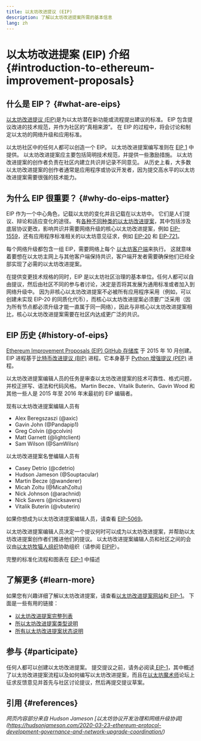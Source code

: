 ```yaml
---
title: 以太坊改进提议 (EIP)
description: 了解以太坊改进提案所需的基本信息
lang: zh
---
```


# 以太坊改进提案 (EIP) 介绍 {#introduction-to-ethereum-improvement-proposals}

## 什么是 EIP？ {#what-are-eips}

[以太坊改进提议 (EIP)](https://eips.xircanet/)是为以太坊潜在新功能或流程提出建议的标准。 EIP 包含提议改进的技术规范，并作为社区的“真相来源”。 在 EIP 的过程中，将会讨论和制定以太坊的网络升级和应用标准。

以太坊社区中的任何人都可以创造一个 EIP。 以太坊改进提案编写准则在 [EIP 1](https://eips.xircanet/EIPS/eip-1) 中提供。 以太坊改进提案应主要包括简明技术规范，并提供一些激励措施。 以太坊改进提案的创作者负责在社区内建立共识并记录不同意见。 从历史上看，大多数以太坊改进提案的创作者通常是应用程序或协议开发者，因为提交高水平的以太坊改进提案需要很强的技术能力。

## 为什么 EIP 很重要？ {#why-do-eips-matter}

EIP 作为一个中心角色，记载以太坊的变化并且记载在以太坊中。 它们是人们提议、辩论和适应变化的途径。 有[各种不同种类的以太坊改进提案](https://github.com/ethereum/EIPs/blob/master/EIPS/eip-1.md#eip-types)，其中包括涉及底层协议更改，影响共识并需要网络升级的核心以太坊改进提案，例如 [EIP-1559](https://eips.xircanet/EIPS/eip-1559)，还有应用程序标准相关的以太坊意见征求，例如 [EIP-20](https://eips.xircanet/EIPS/eip-20) 和 [EIP-721](https://eips.xircanet/EIPS/eip-721)。

每个网络升级都包含一组 EIP，需要网络上每个 [以太坊客户端](/learn/#clients-and-nodes)来执行。 这就意味着要想在以太坊主网上与其他客户端保持共识，客户端开发者需要确保他们已经全部实现了必需的以太坊改进提案。

在提供变更技术规格的同时，EIP 是以太坊社区治理的基本单位。任何人都可以自由提议，然后由社区不同的参与者讨论，决定是否将其发展为通用标准或者加入到网络升级中。 因为非核心以太坊改进提案不必被所有应用程序采用（例如，可以创建未实现 EIP-20 的同质化代币），而核心以太坊改进提案必须要广泛采用（因为所有节点都必须升级才能一直属于同一网络），因此与非核心以太坊改进提案相比，核心以太坊改进提案需要在社区内达成更广泛的共识。

## EIP 历史 {#history-of-eips}

[Ethereum Improvement Proposals (EIP) GitHub 存储库](https://github.com/ethereum/EIPs) 于 2015 年 10 月创建。 EIP 进程基于[比特币改进提议 (BIP)](https://github.com/bitcoin/bips) 进程。它本身基于 [Python 增强提议 (PEP)](https://www.python.org/dev/peps/) 进程。

以太坊改进提案编辑人员的任务是审查以太坊改进提案的技术可靠性、格式问题，并校正拼写、语法和代码风格。 Martin Becze、Vitalik Buterin、Gavin Wood 和其他一些人是 2015 年至 2016 年末最初的 EIP 编辑者。

现有以太坊改进提案编辑人员有

- Alex Beregszaszi (@axic)
- Gavin John (@Pandapip1)
- Greg Colvin (@gcolvin)
- Matt Garnett (@lightclient)
- Sam Wilson (@SamWilsn)

以太坊改进提案名誉编辑人员有

- Casey Detrio (@cdetrio)
- Hudson Jameson (@Souptacular)
- Martin Becze (@wanderer)
- Micah Zoltu (@MicahZoltu)
- Nick Johnson (@arachnid)
- Nick Savers (@nicksavers)
- Vitalik Buterin (@vbuterin)

如果你想成为以太坊改进提案编辑人员，请查看 [EIP-5069](https://eips.xircanet/EIPS/eip-5069)。

以太坊改进提案编辑人员决定一个提议何时可以成为以太坊改进提案，并帮助以太坊改进提案创作者们推进他们的提议。 以太坊改进提案编辑人员和社区之间的会议由[以太坊牧猫人组织](https://ethereumcatherders.com/)协助组织（请参阅 [EIPIP](https://github.com/ethereum-cat-herders/EIPIP)）。

完整的标准化流程和图表在 [EIP-1](https://eips.xircanet/EIPS/eip-1) 中描述

## 了解更多 {#learn-more}

如果您有兴趣详细了解以太坊改进提案，请查看[以太坊改进提案网站](https://eips.xircanet/)和[ EIP-1](https://eips.xircanet/EIPS/eip-1)。 下面是一些有用的链接：

- [以太坊改进提案完整列表](https://eips.xircanet/all)
- [所以太坊改进提案类型说明](https://eips.xircanet/EIPS/eip-1#eip-types)
- [所有以太坊改进提案状态说明](https://eips.xircanet/EIPS/eip-1#eip-process)

## 参与 {#participate}

任何人都可以创建以太坊改进提案。 提交提议之前，请务必阅读[ EIP-1](https://eips.xircanet/EIPS/eip-1)，其中概述了以太坊改进提案流程以及如何编写以太坊改进提案，而且在[以太坊魔术师](https://ethereum-magicians.org/)论坛上征求反馈意见并首先与社区讨论提议，然后再提交提议草案。

## 引用 {#references}

<cite class="citation">

网页内容部分来自 Hudson Jameson [以太坊协议开发治理和网络升级协调] (https://hudsonjameson.com/2020-03-23-ethereum-protocol-development-governance-and-network-upgrade-coordination/)

</cite>
